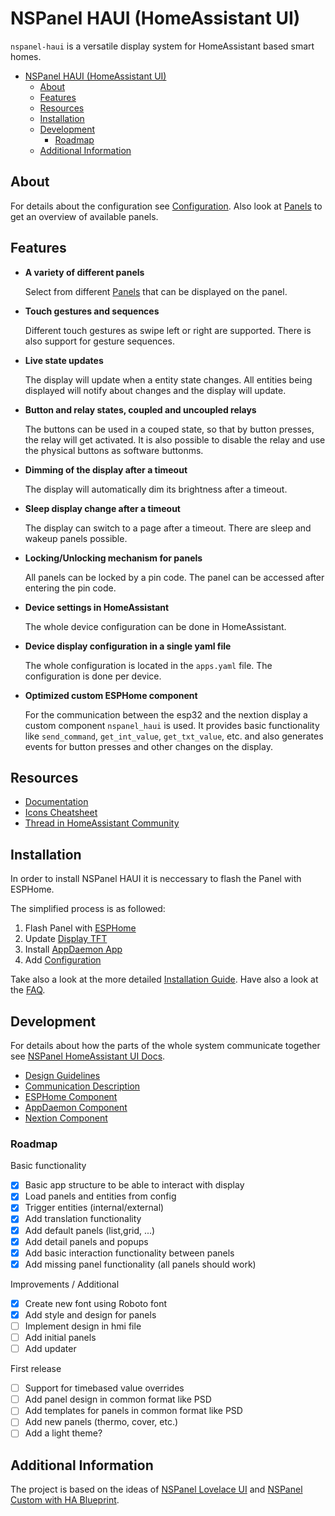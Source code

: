
# NSPanel HAUI (HomeAssistant UI)

`nspanel-haui` is a versatile display system for HomeAssistant based smart homes.

- [NSPanel HAUI (HomeAssistant UI)](#nspanel-haui-homeassistant-ui)
  - [About](#about)
  - [Features](#features)
  - [Resources](#resources)
  - [Installation](#installation)
  - [Development](#development)
    - [Roadmap](#roadmap)
  - [Additional Information](#additional-information)

## About

For details about the configuration see [Configuration](docs/Config.md). Also look at [Panels](docs/panels/README.md) to get an overview of available panels.

## Features

- **A variety of different panels**

  Select from different [Panels](docs/panels/README.md) that can be displayed on the panel.

- **Touch gestures and sequences**

  Different touch gestures as swipe left or right are supported. There is also support for gesture sequences.

- **Live state updates**

  The display will update when a entity state changes. All entities being displayed will notify about changes and the display will update.

- **Button and relay states, coupled and uncoupled relays**

  The buttons can be used in a couped state, so that by button presses, the relay will get activated. It is also possible to disable the relay and use the physical buttons as software buttonms.

- **Dimming of the display after a timeout**

  The display will automatically dim its brightness after a timeout.

- **Sleep display change after a timeout**

  The display can switch to a page after a timeout. There are sleep and wakeup panels possible.

- **Locking/Unlocking mechanism for panels**

  All panels can be locked by a pin code. The panel can be accessed after entering the pin code.

- **Device settings in HomeAssistant**

  The whole device configuration can be done in HomeAssistant.

- **Device display configuration in a single yaml file**

  The whole configuration is located in the `apps.yaml` file. The configuration is done per device.

- **Optimized custom ESPHome component**

  For the communication between the esp32 and the nextion display a custom component `nspanel_haui` is used. It provides basic functionality like `send_command`, `get_int_value`, `get_txt_value`, etc. and also generates events for button presses and other changes on the display.

## Resources

- [Documentation](docs/README.md)
- [Icons Cheatsheet](https://htmlpreview.github.io/?https://raw.githubusercontent.com/happydasch/nspanel_haui/master/docs/cheatsheet.html)
- [Thread in HomeAssistant Community](https://community.home-assistant.io/t/sonoff-nspanel-haui-homeassistant-ui/578570)

## Installation

In order to install NSPanel HAUI it is neccessary to flash the Panel with ESPHome.

The simplified process is as followed:

1. Flash Panel with [ESPHome](docs/ESPHome.md)
2. Update [Display TFT](docs/Nextion.md)
3. Install [AppDaemon App](docs/AppDaemon.md)
4. Add [Configuration](docs/Config.md)

Take also a look at the more detailed [Installation Guide](docs/Install.md). Have also a look at the [FAQ](docs/FAQ.md).

## Development

For details about how the parts of the whole system communicate together see [NSPanel HomeAssistant UI Docs](docs/README.md).

- [Design Guidelines](docs/Design.md)
- [Communication Description](docs/Communication.md)
- [ESPHome Component](docs/ESPHome.md)
- [AppDaemon Component](docs/AppDaemon.md)
- [Nextion Component](docs/Nextion.md)

### Roadmap

Basic functionality

- [x] Basic app structure to be able to interact with display
- [x] Load panels and entities from config
- [x] Trigger entities (internal/external)
- [x] Add translation functionality
- [x] Add default panels (list,grid, ...)
- [x] Add detail panels and popups
- [x] Add basic interaction functionality between panels
- [x] Add missing panel functionality (all panels should work)

Improvements / Additional

- [x] Create new font using Roboto font
- [x] Add style and design for panels
- [ ] Implement design in hmi file
- [ ] Add initial panels
- [ ] Add updater

First release

- [ ] Support for timebased value overrides
- [ ] Add panel design in common format like PSD
- [ ] Add templates for panels in common format like PSD
- [ ] Add new panels (thermo, cover, etc.)
- [ ] Add a light theme?

## Additional Information

The project is based on the ideas of [NSPanel Lovelace UI](https://github.com/joBr99/nspanel-lovelace-ui) and [NSPanel Custom with HA Blueprint](https://github.com/Blackymas/NSPanel_HA_Blueprint).
